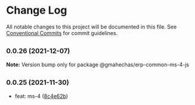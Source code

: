 # Change Log

All notable changes to this project will be documented in this file.
See [Conventional Commits](https://conventionalcommits.org) for commit guidelines.

## <small>0.0.26 (2021-12-07)</small>

**Note:** Version bump only for package @gmahechas/erp-common-ms-4-js





## <small>0.0.25 (2021-11-30)</small>

* feat: ms-4 ([8c4e62b](https://github.com/gmahechas/erp/commit/8c4e62b))
